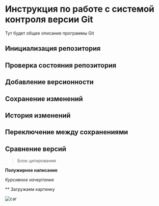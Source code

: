 # Инструкция по работе с системой контроля версии Git

Тут будет общее описание программы Git

## Инициализация репозитория

## Проверка состояния репозитория

## Добавление версионности

## Сохранение изменений

## История изменений

## Переключение между сохранениями

## Сравнение версий

> Блок цитирования

**Полужирное написание**

*Курсивное начертание*

** Загружаем картинку

![car](2022_FORD_E-TRANSIT_CUSTOM_00.jpg)



